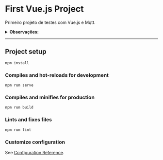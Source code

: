 <h1 aligh='center'>First Vue.js Project</h1>
<p>Primeiro projeto de testes com Vue.js e Mqtt.</p>
<details>
  <summary><strong>Observações:</strong></summary>
  <ul>
    <li>Testes com Google Chart Data;</li>
    <li>Testes com Google Chart Gauge;</li>
  </ul>
</details>
<hr>

## Project setup
```
npm install
```

### Compiles and hot-reloads for development
```
npm run serve
```

### Compiles and minifies for production
```
npm run build
```

### Lints and fixes files
```
npm run lint
```

### Customize configuration
See [Configuration Reference](https://cli.vuejs.org/config/).
